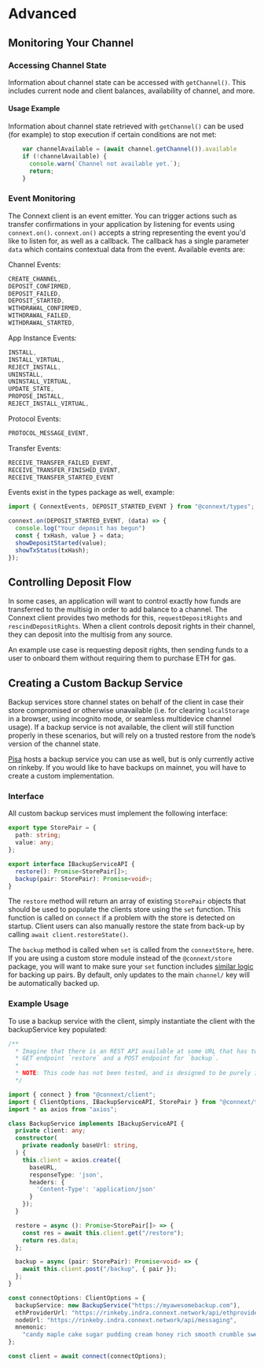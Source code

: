 # Advanced

## Monitoring Your Channel

### Accessing Channel State

Information about channel state can be accessed with `getChannel()`. This includes current node and client balances, availability of channel, and more. 

#### Usage Example

Information about channel state retrieved with `getChannel()` can be used (for example) to stop execution if certain conditions are not met:

```javascript
    var channelAvailable = (await channel.getChannel()).available
    if (!channelAvailable) {
      console.warn(`Channel not available yet.`);
      return;
    }
```

### Event Monitoring

The Connext client is an event emitter. You can trigger actions such as transfer confirmations in your application by listening for events using `connext.on()`. `connext.on()` accepts a string representing the event you'd like to listen for, as well as a callback. The callback has a single parameter `data` which contains contextual data from the event. Available events are:

Channel Events:

```javascript
CREATE_CHANNEL,
DEPOSIT_CONFIRMED,
DEPOSIT_FAILED,
DEPOSIT_STARTED,
WITHDRAWAL_CONFIRMED,
WITHDRAWAL_FAILED,
WITHDRAWAL_STARTED,
```

App Instance Events:

```javascript
INSTALL,
INSTALL_VIRTUAL,
REJECT_INSTALL,
UNINSTALL,
UNINSTALL_VIRTUAL,
UPDATE_STATE,
PROPOSE_INSTALL,
REJECT_INSTALL_VIRTUAL,
```

Protocol Events:

```javascript
PROTOCOL_MESSAGE_EVENT,
```

Transfer Events:

```javascript
RECEIVE_TRANSFER_FAILED_EVENT,
RECEIVE_TRANSFER_FINISHED_EVENT,
RECEIVE_TRANSFER_STARTED_EVENT
```

Events exist in the types package as well, example:

```typescript
import { ConnextEvents, DEPOSIT_STARTED_EVENT } from "@connext/types";

connext.on(DEPOSIT_STARTED_EVENT, (data) => {
  console.log("Your deposit has begun")
  const { txHash, value } = data;
  showDepositStarted(value);
  showTxStatus(txHash);
});
```

## Controlling Deposit Flow

In some cases, an application will want to control exactly how funds are transferred to the multisig in order to add balance to a channel. The Connext client provides two methods for this, `requestDepositRights` and `rescindDepositRights`. When a client controls deposit rights in their channel, they can deposit into the multisig from any source.

An example use case is requesting deposit rights, then sending funds to a user to onboard them without requiring them to purchase ETH for gas.

## Creating a Custom Backup Service

Backup services store channel states on behalf of the client in case their store compromised or otherwise unavailable (i.e. for clearing `localStorage` in a browser, using incognito mode, or seamless multidevice channel usage). If a backup service is not available, the client will still function properly in these scenarios, but will rely on a trusted restore from the node’s version of the channel state.

[Pisa](https://connext-rinkeby.pisa.watch/docs.html) hosts a backup service you can use as well, but is only currently active on rinkeby. If you would like to have backups on mainnet, you will have to create a custom implementation.

### Interface

All custom backup services must implement the following interface:

```typescript
export type StorePair = {
  path: string;
  value: any;
};

export interface IBackupServiceAPI {
  restore(): Promise<StorePair[]>;
  backup(pair: StorePair): Promise<void>;
}
```

The `restore` method will return an array of existing `StorePair` objects that should be used to populate the clients store using the `set` function. This function is called on `connect` if a problem with the store is detected on startup. Client users can also manually restore the state from back-up by calling `await client.restoreState()`.

The `backup` method is called when `set` is called from the `connextStore`, here. If you are using a custom store module instead of the `@connext/store` package, you will want to make sure your `set` function includes [similar logic](https://github.com/ConnextProject/indra/blob/c06f10d0a4ebad4d3fdf0a8302eb35aea4c6b0c2/modules/store/src/connextStore.ts#L48-L56) for backing up pairs. By default, only updates to the main `channel/` key will be automatically backed up.

### Example Usage

To use a backup service with the client, simply instantiate the client with the backupService key populated:

```typescript
/**
  * Imagine that there is an REST API available at some URL that has two endpoints, a
  * GET endpoint `restore` and a POST endpoint for `backup`.
  *
  * NOTE: This code has not been tested, and is designed to be purely illustrative.
  */

import { connect } from "@connext/client";
import { ClientOptions, IBackupServiceAPI, StorePair } from "@connext/types";
import * as axios from "axios";

class BackupService implements IBackupServiceAPI {
  private client: any;
  constructor(
    private readonly baseUrl: string,
  ) {
    this.client = axios.create({
      baseURL,
      responseType: 'json',
      headers: {
        'Content-Type': 'application/json'
      }
    });
  }

  restore = async (): Promise<StorePair[]> => {
    const res = await this.client.get("/restore");
    return res.data;
  };

  backup = async (pair: StorePair): Promise<void> => {
    await this.client.post("/backup", { pair });
  };
}

const connectOptions: ClientOptions = {
  backupService: new BackupService("https://myawesomebackup.com"),
  ethProviderUrl: "https://rinkeby.indra.connext.network/api/ethprovider",
  nodeUrl: "https://rinkeby.indra.connext.network/api/messaging",
  mnemonic:
    "candy maple cake sugar pudding cream honey rich smooth crumble sweet treat"
};

const client = await connect(connectOptions);
```
